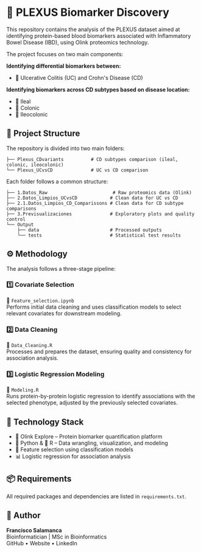# 🧬 PLEXUS Biomarker Discovery

This repository contains the analysis of the PLEXUS dataset aimed at identifying protein-based blood biomarkers associated with Inflammatory Bowel Disease (IBD), using Olink proteomics technology.

The project focuses on two main components:

**Identifying differential biomarkers between:**
- 🔹 Ulcerative Colitis (UC) and Crohn's Disease (CD)

**Identifying biomarkers across CD subtypes based on disease location:**
- 🔹 Ileal
- 🔹 Colonic
- 🔹 Ileocolonic

## 📁 Project Structure

The repository is divided into two main folders:

```
├── Plexus_CDvariants          # CD subtypes comparison (ileal, colonic, ileocolonic)
└── Plexus_UCvsCD              # UC vs CD comparison
```

Each folder follows a common structure:

```
├── 1.Datos_Raw                        # Raw proteomics data (Olink)
├── 2.Datos_Limpios_UCvsCD            # Clean data for UC vs CD
├── 2.1.Datos_Limpios_CD_Comparissons # Clean data for CD subtype comparisons
├── 3.Previsualizaciones              # Exploratory plots and quality control
└── Output
    ├── data                          # Processed outputs
    └── tests                         # Statistical test results
```

## ⚙️ Methodology

The analysis follows a three-stage pipeline:

### 1️⃣ Covariate Selection
📄 `Feature_selection.ipynb`  
Performs initial data cleaning and uses classification models to select relevant covariates for downstream modeling.

### 2️⃣ Data Cleaning
📄 `Data_Cleaning.R`  
Processes and prepares the dataset, ensuring quality and consistency for association analysis.

### 3️⃣ Logistic Regression Modeling
📄 `Modeling.R`  
Runs protein-by-protein logistic regression to identify associations with the selected phenotype, adjusted by the previously selected covariates.

## 🧪 Technology Stack

- 🔬 Olink Explore – Protein biomarker quantification platform  
- 🐍 Python & 📘 R – Data wrangling, visualization, and modeling  
- 🧠 Feature selection using classification models  
- 📊 Logistic regression for association analysis

## 📦 Requirements

All required packages and dependencies are listed in `requirements.txt`.

## 👤 Author

**Francisco Salamanca**  
Bioinformatician | MSc in Bioinformatics  
GitHub • Website • LinkedIn
